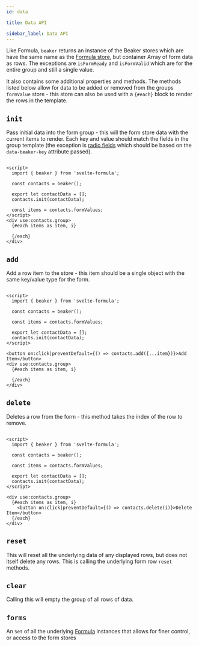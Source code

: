 ```yaml
---
id: data

title: Data API

sidebar_label: Data API
---
```


Like Formula, `beaker` returns an instance of the Beaker stores which are have the same name as
the [Formula store](../stores/stores.md), but container Array of form data as rows. The exceptions are
`isFormReady` and `isFormValid` which are for the entire group and still a single value.

It also contains some additional properties and methods. The methods listed below allow for data to be added or removed
from the groups `formValue` store - this store can also be used with a `{#each}` block to render the rows in the
template.

## `init`

Pass initial data into the form group - this will the form store data with the current items to render. Each key and
value should match the fields in the group template (the exception is [radio fields](./groups.md) which should be based
on the `data-beaker-key` attribute passed).

```svelte

<script>
  import { beaker } from 'svelte-formula';

  const contacts = beaker();

  export let contactData = [];
  contacts.init(contactData);

  const items = contacts.formValues;
</script>
<div use:contacts.group>
  {#each items as item, i}

  {/each}
</div>
```

## `add`

Add a row item to the store - this item should be a single object with the same key/value type for the form.

```svelte

<script>
  import { beaker } from 'svelte-formula';

  const contacts = beaker();

  const items = contacts.formValues;

  export let contactData = [];
  contacts.init(contactData);
</script>

<button on:click|preventDefault={() => contacts.add({...item})}>Add Item</button>
<div use:contacts.group>
  {#each items as item, i}

  {/each}
</div>
```

## `delete`

Deletes a row from the form - this method takes the index of the row to remove.

```svelte

<script>
  import { beaker } from 'svelte-formula';

  const contacts = beaker();

  const items = contacts.formValues;

  export let contactData = [];
  contacts.init(contactData);
</script>

<div use:contacts.group>
  {#each items as item, i}
    <button on:click|preventDefault={() => contacts.delete(i)}>Delete Item</button>
  {/each}
</div>
```

## `reset`

This will reset all the underlying data of any displayed rows, but does not itself delete any rows. This is calling the
underlying form row `reset` methods.

## `clear`

Calling this will empty the group of all rows of data.

## `forms`

An `Set` of all the underlying [Formula](../formula.md) instances that allows for finer control, or access to the form
stores
